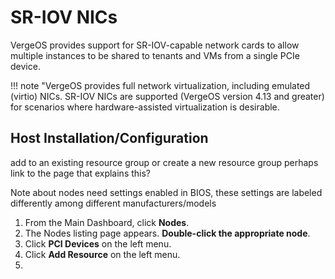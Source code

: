 # SR-IOV NICs

VergeOS provides support for SR-IOV-capable network cards to allow multiple instances to be shared to tenants and VMs from a single PCIe device.


!!! note "VergeOS provides full network virtualization, including emulated (virtio) NICs. SR-IOV NICs are supported (VergeOS version 4.13 and greater) for scenarios where hardware-assisted virtualization is desirable.

## Host Installation/Configuration

add to an existing resource group
or create a new resource group
perhaps link to the page that explains this?

Note about nodes need settings enabled in BIOS, these settings are labeled differently among different manufacturers/models




1. From the Main Dashboard, click **Nodes**.
2. The Nodes listing page appears. **Double-click the appropriate node**.
3. Click **PCI Devices** on the left menu.
4. Click **Add Resource** on the left menu.
5. 

